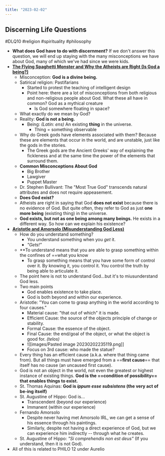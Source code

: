 ```yaml
---
title: "2023-02-02"
---
```

## Discerning Life Questions
#DLQ10 #religion #spirituality #philosophy 
- **What does God have to do with discernment?** If we don't answer this question, we will end up staying with the many misconceptions we have about God, many of which we've had since we were kids.
- **[The Flying Spaghetti Monster and Why the Atheists are Right (Is God a being?)](https://www.youtube.com/watch?v=i_hzyCFHh1o)**
	- Misconception: **God is a divine being.**
	- Satirical religion: Pastifarians
		- Started to protest the teaching of intelligent design
		- Point here: there are a lot of misconceptions from both religious and non-religious people about God. What these all have in common? God as a mythical creature
			- Is God somewhere floating in space?
	- What exactly do we mean by God?
	- Reality: **God is not a being.**
		- Being: *(Latin: ens)* An existing **thing** in the universe.
			- Thing = something observable
	- Why do Greek gods have elements associated with them? Because these are elements that occur in the world, and are unstable, just like the gods in the stories.
		- The Greek gods are the Ancient Greeks' way of explaining the fickleness and at the same time the power of the elements that surround them.
	- **Common Misconceptions About God**
		- Big Brother
		- Lawgiver
		- Puppet Master
	- Dr. Stephen Bullivant: The "Most True God" transcends natural attributes and does not require appeasement.
	- **Does God exist?**
	- Atheists are right in saying that God **does not exist** because there is no evidence of God. But quite often, they refer to God as just **one more being** (existing thing) in the universe.
	- **God exists, but not as one being among many beings.** He exists in a different way. So how can we explain his existence?
- **[Aristotle and Amorsolo (Misunderstanding God Less)](https://www.youtube.com/watch?v=LwPHMpubG44)**
	- How do you understand something?
		- You understand something when you *get* it.
		- *"Gets!"*
	- **To understand means that you are able to grasp something within the confines of ==what you know
		- To grasp something means that you have some form of control over it. By knowing it, you control it. You control the truth by being able to articulate it.
	- The point here is not to understand God...but it's to miusunderstand God less.
	- Two main points
		- God enables existence to take place.
		- God is both beyond and within our experience.
	- Aristotle: "You can come to grasp anything in the world according to four causes."
		- Material cause: "that out of which" it is made.
		- Efficient Cause: the source of the objects principle of change or stability.
		- Formal Cause: the essence of the object.
		- Final Cause: the end/goal of the object, or what the object is good for. *(telos)*
		- ![[images/Pasted image 20230202235119.png]]
		- Focus on 3rd cause: who made the statue?
	- Every thing has an efficient cause (a.k.a. where that thing came from). But all things must have emerged from a ==**first cause**== that itself has no cause (an uncaused first cause).
	- God is not an object in the world, not even the greatest or highest instance of existing things. **God is the ==condition of possibility== that enables things to exist.**
	- St. Thomas Aquinas: **God is *ippum esse subsistens* (the very act of be-ing itself)**
	- St. Augustine of Hippo: God is...
		- Transcendent (beyond our experience)
		- Immanent (within our experience)
	- Fernando Amorsolo
		- Despite never having met Amorsolo IRL, we can get a sense of his essence through his paintings.
		- Similarly, despite not having a direct experience of God, but we can experience him indirectly -- through what he creates.
	- St. Augustine of Hippo: *"Si comprehendis non est deus"* (If you understand, then it is not God).
- All of this is related to PHILO 12 under Aurelio